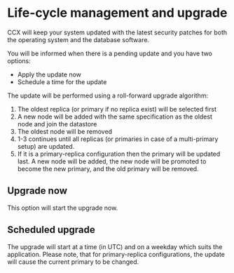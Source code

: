 # Life-cycle management and upgrade
CCX will keep your system updated with the latest security patches for both the operating system and the database software.

You will be informed when there is a pending update and you have two options:
- Apply the update now
- Schedule a time for the update

The update will be performed using a roll-forward upgrade algorithm:
1. The oldest replica (or primary if no replica exist) will be selected first
2. A new node will be added with the same specification as the oldest node and join the datastore
3. The oldest node will be removed
4. 1-3 continues until all replicas (or primaries in case of a multi-primary setup)  are updated.
5. If it is a primary-replica configuration then the primary will be updated last. A new node will be added, the new node will be promoted to become the new primary, and the old primary will be removed.

## Upgrade now
This option will start the upgrade now.

## Scheduled upgrade
The upgrade will start at a time (in UTC) and on a weekday which suits the application.
Please note, that for primary-replica configurations, the update will cause the current primary to be changed.

